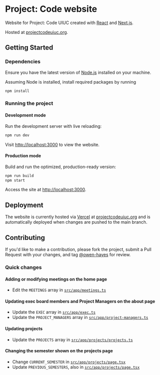 # Project: Code website

Website for Project: Code UIUC created with [React](https://react.dev) and [Next.js](https://nextjs.org).

Hosted at [projectcodeuiuc.org](https://projectcodeuiuc.org).

## Getting Started

### Dependencies

Ensure you have the latest version of [Node.js](https://nodejs.org/en) installed on your machine.

Assuming Node is installed, install required packages by running

```bash
npm install
```

### Running the project

#### Development mode

Run the development server with live reloading:

```bash
npm run dev
```

Visit [http://localhost:3000](http://localhost:3000) to view the website.

#### Production mode

Build and run the optimized, production-ready version:

```bash
npm run build
npm start
```

Access the site at [http://localhost:3000](http://localhost:3000).

## Deployment

The website is currently hosted via [Vercel](https://vercel.com) at [projectcodeuiuc.org](https://projectcodeuiuc.org) and is automatically deployed when changes are pushed to the main branch.

## Contributing

If you'd like to make a contribution, please fork the project, submit a Pull Request with your changes, and tag [@owen-hayes](https://www.github.com/owen-hayes) for review.

### Quick changes

#### Adding or modifying meetings on the home page

- Edit the `MEETINGS` array in [`src/app/meetings.ts`](src/app/meetings.ts)

#### Updating exec board members and Project Managers on the about page

- Update the `EXEC` array in [`src/app/exec.ts`](src/app/exec.ts)
- Update the `PROJECT_MANAGERS` array in [`src/app/project-managers.ts`](src/app/project-managers.ts)

#### Updating projects

- Update the `PROJECTS` array in [`src/app/projects/projects.ts`](src/app/projects/projects.ts)

#### Changing the semester shown on the projects page

- Change `CURRENT_SEMESTER` in [`src/app/projects/page.tsx`](src/app/projects/page.tsx)
- Update `PREVIOUS_SEMESTERS`, also in [`src/app/projects/page.tsx`](src/app/projects/page.tsx)
